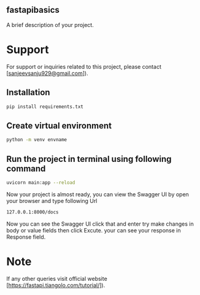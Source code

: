 ## fastapibasics

A brief description of your project.

# Support

For support or inquiries related to this project, please contact [sanjeevsanju929@gmail.com]).

## Installation
```bash
pip install requirements.txt
```

## Create virtual environment
```bash
python -m venv envname
```
## Run the project in terminal using following command
```bash
uvicorn main:app --reload
```
Now your project is almost ready, you can view the Swagger UI by open your browser and type following Url
```bash
127.0.0.1:8000/docs
```
Now you can see the Swagger UI click that and enter try make changes in body or value fields then click Excute.
your can see your response in Response field.

# Note

If any other queries visit official website [https://fastapi.tiangolo.com/tutorial/]).

